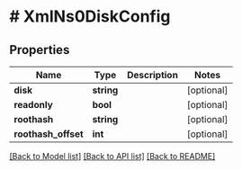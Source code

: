 # # XmlNs0DiskConfig

## Properties

Name | Type | Description | Notes
------------ | ------------- | ------------- | -------------
**disk** | **string** |  | [optional]
**readonly** | **bool** |  | [optional]
**roothash** | **string** |  | [optional]
**roothash_offset** | **int** |  | [optional]

[[Back to Model list]](../../README.md#models) [[Back to API list]](../../README.md#endpoints) [[Back to README]](../../README.md)
